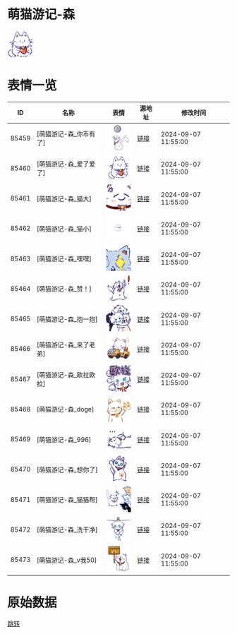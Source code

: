# 萌猫游记-森

<img src="./cover.png" height="60" alt="cover" />

# 表情一览

|ID|名称|表情|源地址|修改时间|
|----|----|----|----|----|
|85459|[萌猫游记-森_你币有了]|<img src="./pic/085459_%5B萌猫游记-森_你币有了%5D.png" height="60" alt="你币有了"/>|[链接](https://i0.hdslb.com/bfs/garb/2948c5ac34c45958137a72470a3d01c964638f75.png)|2024-09-07 11:55:00|
|85460|[萌猫游记-森_爱了爱了]|<img src="./pic/085460_%5B萌猫游记-森_爱了爱了%5D.png" height="60" alt="爱了爱了"/>|[链接](https://i0.hdslb.com/bfs/garb/2e3a28292ec3254ce7142628f0593b2521c3e91e.png)|2024-09-07 11:55:00|
|85461|[萌猫游记-森_猫大]|<img src="./pic/085461_%5B萌猫游记-森_猫大%5D.png" height="60" alt="猫大"/>|[链接](https://i0.hdslb.com/bfs/garb/0cf54337f43f8edf3a232612eb1fb302f42670ac.png)|2024-09-07 11:55:00|
|85462|[萌猫游记-森_猫小]|<img src="./pic/085462_%5B萌猫游记-森_猫小%5D.png" height="60" alt="猫小"/>|[链接](https://i0.hdslb.com/bfs/garb/eeff2db36779a64eb62bf140d9dfc3db5d0cb141.png)|2024-09-07 11:55:00|
|85463|[萌猫游记-森_嘿嘿]|<img src="./pic/085463_%5B萌猫游记-森_嘿嘿%5D.png" height="60" alt="嘿嘿"/>|[链接](https://i0.hdslb.com/bfs/garb/d0ba2538d775c71b810fb5fd7d1301cbe593431d.png)|2024-09-07 11:55:00|
|85464|[萌猫游记-森_赞！]|<img src="./pic/085464_%5B萌猫游记-森_赞！%5D.png" height="60" alt="赞！"/>|[链接](https://i0.hdslb.com/bfs/garb/8f76b28f428f0a16c4fd684383c1b312a562905c.png)|2024-09-07 11:55:00|
|85465|[萌猫游记-森_抱一抱]|<img src="./pic/085465_%5B萌猫游记-森_抱一抱%5D.png" height="60" alt="抱一抱"/>|[链接](https://i0.hdslb.com/bfs/garb/c76a6550f3582c1e15a4f74e726dc00fa4d25655.png)|2024-09-07 11:55:00|
|85466|[萌猫游记-森_来了老弟]|<img src="./pic/085466_%5B萌猫游记-森_来了老弟%5D.png" height="60" alt="来了老弟"/>|[链接](https://i0.hdslb.com/bfs/garb/87b36643fc7d5b959322a881e193240333e4ab1a.png)|2024-09-07 11:55:00|
|85467|[萌猫游记-森_欧拉欧拉]|<img src="./pic/085467_%5B萌猫游记-森_欧拉欧拉%5D.png" height="60" alt="欧拉欧拉"/>|[链接](https://i0.hdslb.com/bfs/garb/dad5c67bfa302c778259eab4956adb2ee6b26c44.png)|2024-09-07 11:55:00|
|85468|[萌猫游记-森_doge]|<img src="./pic/085468_%5B萌猫游记-森_doge%5D.png" height="60" alt="doge"/>|[链接](https://i0.hdslb.com/bfs/garb/f8aee99ac57b806483d25b2879b756060345c371.png)|2024-09-07 11:55:00|
|85469|[萌猫游记-森_996]|<img src="./pic/085469_%5B萌猫游记-森_996%5D.png" height="60" alt="996"/>|[链接](https://i0.hdslb.com/bfs/garb/7838988a992edbd9a625cd9b31ad3aecd26da5ff.png)|2024-09-07 11:55:00|
|85470|[萌猫游记-森_想你了]|<img src="./pic/085470_%5B萌猫游记-森_想你了%5D.png" height="60" alt="想你了"/>|[链接](https://i0.hdslb.com/bfs/garb/0ebe3299103bbc4055daa690e3ec97663702420e.png)|2024-09-07 11:55:00|
|85471|[萌猫游记-森_猫猫帮]|<img src="./pic/085471_%5B萌猫游记-森_猫猫帮%5D.png" height="60" alt="猫猫帮"/>|[链接](https://i0.hdslb.com/bfs/garb/e66d585e037e0e82674a08af04b297138dfd2531.png)|2024-09-07 11:55:00|
|85472|[萌猫游记-森_洗干净]|<img src="./pic/085472_%5B萌猫游记-森_洗干净%5D.png" height="60" alt="洗干净"/>|[链接](https://i0.hdslb.com/bfs/garb/53d2dff6c8691357c18c4479609a8dd800b6febb.png)|2024-09-07 11:55:00|
|85473|[萌猫游记-森_v我50]|<img src="./pic/085473_%5B萌猫游记-森_v我50%5D.png" height="60" alt="v我50"/>|[链接](https://i0.hdslb.com/bfs/garb/3dc67b0fa25c61b2676707e59797016b75f87595.png)|2024-09-07 11:55:00|

# 原始数据

[跳转](./raw.json)

